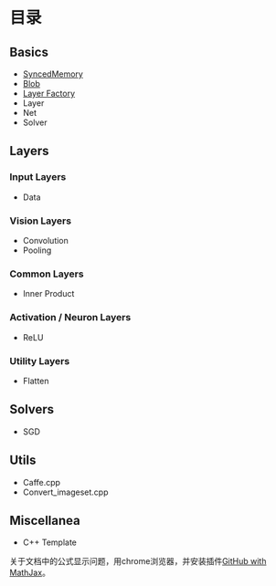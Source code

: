 # 目录

## Basics

* [SyncedMemory](note/basics/syncedmem.md)
* [Blob](note/basics/blob.md)
* [Layer Factory](note/basics/layer_factory.md)
* Layer
* Net
* Solver

## Layers

### Input Layers

* Data

### Vision Layers

* Convolution
* Pooling

### Common Layers

* Inner Product

### Activation / Neuron Layers

* ReLU

### Utility Layers

* Flatten

## Solvers

* SGD

## Utils

* Caffe.cpp
* Convert_imageset.cpp

## Miscellanea

* C++ Template



关于文档中的公式显示问题，用chrome浏览器，并安装插件[GitHub with MathJax](https://chrome.google.com/webstore/detail/github-with-mathjax/ioemnmodlmafdkllaclgeombjnmnbima/related)。
